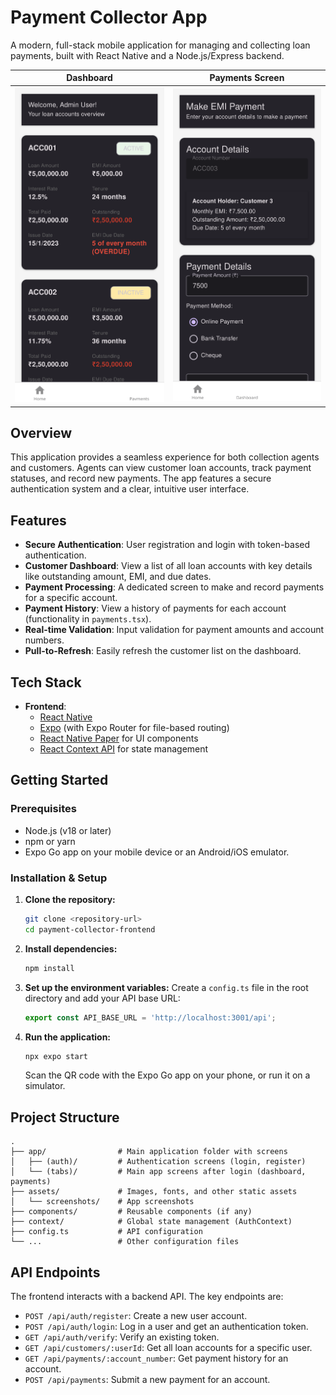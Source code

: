 # Payment Collector App

A modern, full-stack mobile application for managing and collecting loan payments, built with React Native and a Node.js/Express backend.

| Dashboard | Payments Screen |
| :---: | :---: |
| <img src="assets/screenshots/dashboard.png" alt="Dashboard" width="300"/> | <img src="assets/screenshots/payments.png" alt="Payments Screen" width="300"/> |

## Overview

This application provides a seamless experience for both collection agents and customers. Agents can view customer loan accounts, track payment statuses, and record new payments. The app features a secure authentication system and a clear, intuitive user interface.

## Features

- **Secure Authentication**: User registration and login with token-based authentication.
- **Customer Dashboard**: View a list of all loan accounts with key details like outstanding amount, EMI, and due dates.
- **Payment Processing**: A dedicated screen to make and record payments for a specific account.
- **Payment History**: View a history of payments for each account (functionality in `payments.tsx`).
- **Real-time Validation**: Input validation for payment amounts and account numbers.
- **Pull-to-Refresh**: Easily refresh the customer list on the dashboard.

## Tech Stack

- **Frontend**:
  - [React Native](https://reactnative.dev/)
  - [Expo](https://expo.dev/) (with Expo Router for file-based routing)
  - [React Native Paper](https://reactnativepaper.com/) for UI components
  - [React Context API](https://reactjs.org/docs/context.html) for state management

## Getting Started

### Prerequisites

- Node.js (v18 or later)
- npm or yarn
- Expo Go app on your mobile device or an Android/iOS emulator.

### Installation & Setup

1.  **Clone the repository:**
    ```bash
    git clone <repository-url>
    cd payment-collector-frontend
    ```

2.  **Install dependencies:**
    ```bash
    npm install
    ```

3.  **Set up the environment variables:**
    Create a `config.ts` file in the root directory and add your API base URL:
    ```typescript
    export const API_BASE_URL = 'http://localhost:3001/api';
    ```

4.  **Run the application:**
    ```bash
    npx expo start
    ```
    Scan the QR code with the Expo Go app on your phone, or run it on a simulator.

## Project Structure

```
.
├── app/                # Main application folder with screens
│   ├── (auth)/         # Authentication screens (login, register)
│   └── (tabs)/         # Main app screens after login (dashboard, payments)
├── assets/             # Images, fonts, and other static assets
│   └── screenshots/    # App screenshots
├── components/         # Reusable components (if any)
├── context/            # Global state management (AuthContext)
├── config.ts           # API configuration
└── ...                 # Other configuration files
```

## API Endpoints

The frontend interacts with a backend API. The key endpoints are:

- `POST /api/auth/register`: Create a new user account.
- `POST /api/auth/login`: Log in a user and get an authentication token.
- `GET /api/auth/verify`: Verify an existing token.
- `GET /api/customers/:userId`: Get all loan accounts for a specific user.
- `GET /api/payments/:account_number`: Get payment history for an account.
- `POST /api/payments`: Submit a new payment for an account.
